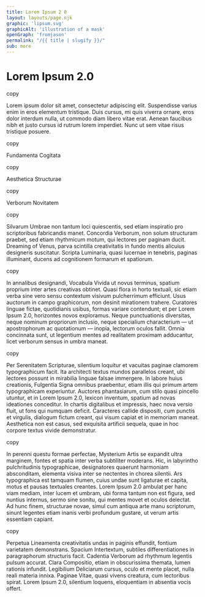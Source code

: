 ```yaml
---
title: Lorem Ipsum 2 0
layout: layouts/page.njk
graphic: 'lipsum.svg'
graphicAlt: 'illustration of a mask'
openGraph: 'fromjason'
permalink: "/{{ title | slugify }}/"
sub: more
---
```


# Lorem Ipsum 2.0


<!-- Mark up. Each p has a unique id and each a has respective data-target -->
<div class="ipsum-div">
 <a role="button" data-target="lorem-1" class="copy-btn" style="font-size: var(--text--small-font-size); color: var(--color--accent);">copy</a>
  <p id="lorem-1" class="lorem-para">
    Lorem ipsum dolor sit amet, consectetur adipiscing elit. Suspendisse varius
    enim in eros elementum tristique. Duis cursus, mi quis viverra ornare, eros
    dolor interdum nulla, ut commodo diam libero vitae erat. Aenean faucibus
    nibh et justo cursus id rutrum lorem imperdiet. Nunc ut sem vitae risus
    tristique posuere.
  </p>
</div>
<div class="ipsum-div">
  <a role="button" data-target="lorem-2" class="copy-btn" style="font-size: var(--text--small-font-size); color: var(--color--accent);">copy</a>
  <p id="lorem-2" class="lorem-para">Fundamenta Cogitata</p>
</div>
<div class="ipsum-div">
<a role="button" data-target="lorem-3" class="copy-btn" style="font-size: var(--text--small-font-size); color: var(--color--accent);">copy</a>
  <p id="lorem-3" class="lorem-para">Aesthetica Structurae</p>
</div>
<div class="ipsum-div">
 <a role="button" data-target="lorem-4" class="copy-btn" style="font-size: var(--text--small-font-size); color: var(--color--accent);">copy</a>
  <p id="lorem-4" class="lorem-para">Verborum Novitatem</p>
</div>
<div class="ipsum-div">
 <a role="button" data-target="lorem-5" class="copy-btn" style="font-size: var(--text--small-font-size); color: var(--color--accent);">copy</a>
  <p id="lorem-5" class="lorem-para">
    Silvarum Umbrae non tantum loci quiescentis, sed etiam inspiratio pro
    scriptoribus fabricandis manet. Concordia Verborum, non solum structuram
    praebet, sed etiam rhythmicum motum, qui lectores per paginam ducit.
    Dreaming of Venus, parva scintilla creativitatis in fundo mentis alicuius
    designeris suscitatur. Scripta Luminaria, quasi lucernae in tenebris,
    paginas illuminant, ducens ad cognitionem formarum et spatiorum.
  </p>
</div>
<div class="ipsum-div">
 <a role="button" data-target="lorem-6" class="copy-btn" style="font-size: var(--text--small-font-size); color: var(--color--accent);">copy</a>
  <p id="lorem-6" class="lorem-para">
    In annalibus designandi, Vocabula Vivida ut novus terminus, spatium proprium
    inter artes creativas obtinet. Quasi flora in horto textuali, sic etiam
    verba sine vero sensu contextum visivum pulcherrimum efficiunt. Usus
    auctorum in campo graphicorum, non desinit mirationem trahere. Curatores
    linguae fictae, quotidianis usibus, formas variare contendunt; et per Lorem
    Ipsum 2.0, horizontes novos exploramus. Neque punctuationis diversitas,
    neque nominum propriorum inclusio, neque specialium characterium — ut
    apostrophorum ac quotationum — inopia, lectorum oculos fallit. Omnia
    concinnata sunt, ut legentium mentes ad realitatem proximam adducantur,
    licet verborum sensus in umbra maneat.
  </p>
</div>
<div class="ipsum-div">
<a role="button" data-target="lorem-7" class="copy-btn" style="font-size: var(--text--small-font-size); color: var(--color--accent);">copy</a>
  <p id="lorem-7" class="lorem-para">
    Per Serenitatem Scripturae, silentium loquitur et vacuitas paginae clamorem
    typographicum facit. Ita architecti textus mundos parallelos creant, ubi
    lectores possunt in mirabilia linguae falsae immergere. In labore huius
    creationis, Fulgentia Signa omnibus praebentur, etiam illis qui primum artem
    typographicam experiuntur. Auctores phantasiarum, cum stilo quasi pincello
    utuntur, et in Lorem Ipsum 2.0, lexicon inventum, spatium ad novas
    ideationes conceditur. In chartis digitalibus et impressis, haec nova versio
    fluit, ut fons qui numquam deficit. Caracteres callide dispositi, cum
    punctis et virgulis, dialogum fictum creant, qui visum capiat et in memoriam
    maneat. Aesthetica non est casus, sed exquisita artificii sequela, quae in
    hoc corpore textus vivide demonstratur.
  </p>
</div>
<div class="ipsum-div">
 <a role="button" data-target="lorem-8" class="copy-btn" style="font-size: var(--text--small-font-size); color: var(--color--accent);">copy</a>
  <p id="lorem-8" class="lorem-para">
    In perenni questu formae perfectae, Mysterium Artis se expandit ultra
    marginem, fontes et spatia inter verba subtiliter moderans. Hic, in
    labyrintho pulchritudinis typographicae, designatores quaerunt harmoniam
    absconditam, elementa visiva inter se nectentes in chorea silentii. Ars
    typographica est tamquam flumen, cuius undae sunt ligaturae et capita, motus
    et pausas textuales creantes. Lorem Ipsum 2.0 ambulat per hanc viam mediam,
    inter lucem et umbram, ubi forma tantum non est figura, sed nuntius
    internus, sermo sine sonitu, qui mentes movet et oculos delectat. Ad hunc
    finem, structurae novae, simul cum antiqua arte manu scriptorum, sinunt
    legentes etiam inanis verbi profundum gustare, ut verum artis essentiam
    capiant.
  </p>
</div>
<div class="ipsum-div">
 <a role="button" data-target="lorem-9" class="copy-btn" style="font-size: var(--text--small-font-size); color: var(--color--accent);">copy</a>
  <p id="lorem-9" class="lorem-para">
    Perpetua Lineamenta creativitatis undas in paginis effundit, fontium
    varietatem demonstrans. Spacium Intertextum, subtiles differentiationes in
    paragraphorum structuris facit. Cadentia Verborum ad rhythmum legentis
    pulsum accurat. Clara Compositio, etiam in obscurissima themata, lumen
    rationis infundit. Legibilium Deliciarum cursus, oculo et mente placet,
    nulla reali materia innixa. Paginae Vitae, quasi vivens creatura, cum
    lectoribus spirat. Lorem Ipsum 2.0, silentium loquens, eloquentiam in
    absentia vocis offert.
  </p>
</div>